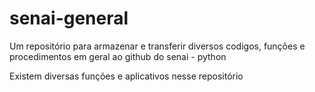 # senai-general
Um repositório para armazenar e transferir diversos codigos, funções e procedimentos em geral ao github do senai - python

Existem diversas funções e aplicativos nesse repositório
